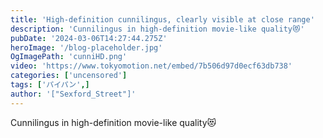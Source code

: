 ```yaml
---
title: 'High-definition cunnilingus, clearly visible at close range'
description: 'Cunnilingus in high-definition movie-like quality😻'
pubDate: '2024-03-06T14:27:44.275Z'
heroImage: '/blog-placeholder.jpg'
OgImagePath: 'cunniHD.png'
video: 'https://www.tokyomotion.net/embed/7b506d97d0ecf63db738'
categories: ['uncensored']
tags: ['パイパン',]
author: '["Sexford_Street"]'
---
```


Cunnilingus in high-definition movie-like quality😻




